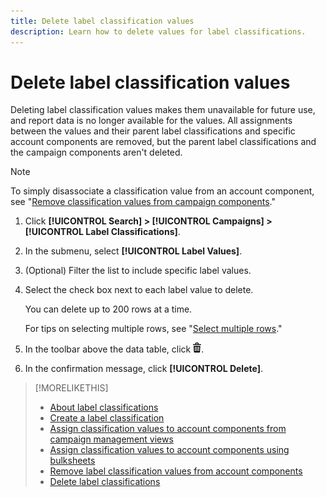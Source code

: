 ```yaml
---
title: Delete label classification values
description: Learn how to delete values for label classifications.
---
```

# Delete label classification values

Deleting label classification values makes them unavailable for future use, and report data is no longer available for the values. All assignments between the values and their parent label classifications and specific account components are removed, but the parent label classifications and the campaign components aren't deleted.

>[!NOTE]
>
>To simply disassociate a classification value from an account component, see "[Remove classification values from campaign components](classification-values-remove.md)."

1. Click **[!UICONTROL Search] > [!UICONTROL Campaigns] > [!UICONTROL Label Classifications]**.

1. In the submenu, select **[!UICONTROL Label Values]**.

1. (Optional) Filter the list to include specific label values.

1. Select the check box next to each label value to delete.
   
   You can delete up to 200 rows at a time.
   
   For tips on selecting multiple rows, see "[Select multiple rows](/help/search-social-commerce/common-tasks/navigation-editing-selection/multiple-rows-select.md)."

1. In the toolbar above the data table, click ![Delete](/help/search-social-commerce/assets/delete.png "Delete").

1. In the confirmation message, click **[!UICONTROL Delete]**.

>[!MORELIKETHIS]
>
>* [About label classifications](classification-about.md)
>* [Create a label classification](classification-create.md)
>* [Assign classification values to account components from campaign management views](classification-values-assign-campaign-management.md)
>* [Assign classification values to account components using bulksheets](classification-values-assign-bulksheets.md)
>* [Remove label classification values from account components](classification-values-remove.md)
>* [Delete label classifications](classification-delete.md)
